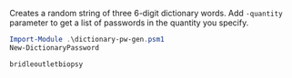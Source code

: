 Creates a random string of three 6-digit dictionary words. Add  `-quantity` parameter to get a list of passwords in the quantity you specify.
```powershell
Import-Module .\dictionary-pw-gen.psm1
New-DictionaryPassword

bridleoutletbiopsy
```